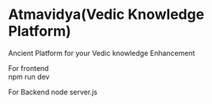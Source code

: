  # Atmavidya(Vedic Knowledge Platform)
 
Ancient  Platform  for your Vedic knowledge Enhancement 


For frontend   
npm run dev 


For Backend 
node server.js
